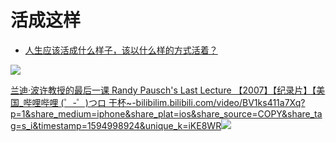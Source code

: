 # 活成这样

- [人生应该活成什么样子，该以什么样的方式活着？](https://www.zhihu.com/question/290003248/answer/1344906957)


![](https://pica.zhimg.com/80/v2-839a26ebee514aecd76af28f31722a2c_1440w.jpg?source=c8b7c179)

  

[兰迪·波许教授的最后一课 Randy Pausch's Last Lecture 【2007】【纪录片】【美国_哔哩哔哩 (゜-゜)つロ 干杯~-bilibili​m.bilibili.com/video/BV1ks411a7Xq?p=1&share_medium=iphone&share_plat=ios&share_source=COPY&share_tag=s_i&timestamp=1594998924&unique_k=iKE8WR![](https://pic2.zhimg.com/v2-194782c2f4d8284a5a46ff7e697dc6fd_180x120.jpg?source=c8b7c179)](https://link.zhihu.com/?target=https%3A//m.bilibili.com/video/BV1ks411a7Xq%3Fp%3D1%26share_medium%3Diphone%26share_plat%3Dios%26share_source%3DCOPY%26share_tag%3Ds_i%26timestamp%3D1594998924%26unique_k%3DiKE8WR)